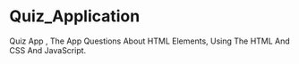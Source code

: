 # Quiz_Application
Quiz App , The App Questions  About  HTML Elements, Using The HTML And CSS And JavaScript.
